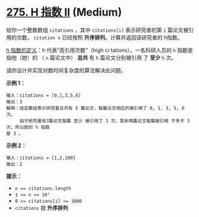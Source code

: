 # [275. H 指数 II][link] (Medium)

[link]: https://leetcode.cn/problems/h-index-ii/

给你一个整数数组 `citations` ，其中 `citations[i]` 表示研究者的第 `i` 篇论文被引用的次数， `citation
s` 已经按照 **升序排列**。计算并返回该研究者的 h指数。

[h 指数的定义](https://baike.baidu.com/item/h-index/3991452?fr=aladdin)：h 代表“高引用次数”（high ci
tations），一名科研人员的 `h` 指数是指他（她）的 （ `n` 篇论文中） **总共** 有 `h` 篇论文分别被引用
了 **至少** `h` 次。

请你设计并实现对数时间复杂度的算法解决此问题。

**示例 1：**

```
输入：citations = [0,1,3,5,6]
输出：3
解释：给定数组表示研究者总共有 5 篇论文，每篇论文相应的被引用了 0, 1, 3, 5, 6 次。
     由于研究者有3篇论文每篇 至少 被引用了 3 次，其余两篇论文每篇被引用 不多于 3 次，所以她的 h 指数
是 3 。
```

**示例 2：**

```
输入：citations = [1,2,100]
输出：2
```

**提示：**

- `n == citations.length`
- `1 <= n <= 10⁵`
- `0 <= citations[i] <= 1000`
- `citations` 按 **升序排列**
